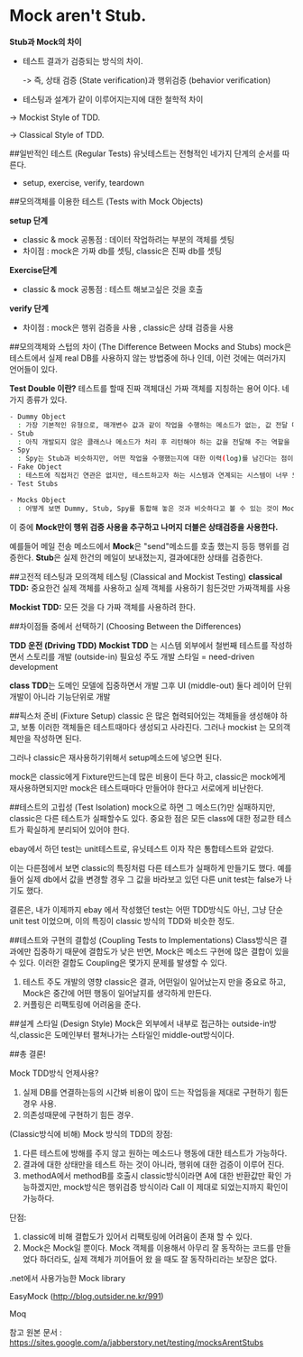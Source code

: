 Mock aren't Stub.
==========

**Stub과 Mock의 차이**

* 테스트 결과가 검증되는 방식의 차이.

  -> 즉, 상태 검증 (State verification)과 행위검증 (behavior verification)

* 테스팅과 설계가 같이 이루어지는지에 대한 철학적 차이

-> Mockist Style of TDD.

-> Classical Style of TDD.


##일반적인 테스트 (Regular Tests)
유닛테스트는 전형적인 네가지 단계의 순서를 따른다.
- setup, exercise, verify, teardown



##모의객체를 이용한 테스트 (Tests with Mock Objects)


**setup 단계**
- classic & mock 공통점 : 데이터 작업하려는 부분의 객체를 셋팅
- 차이점 : mock은 가짜 db를 셋팅, classic은 진짜 db를 셋팅

**Exercise단계**
- classic & mock 공통점 : 테스트 해보고싶은 것을 호출

**verify 단계**
- 차이점 : mock은 행위 검증을 사용 , classic은 상태 검증을 사용 



##모의객체와 스텁의 차이 (The Difference Between Mocks and Stubs)
mock은 테스트에서 실제 real DB를 사용하지 않는 방법중에 하나 인데, 이런 것에는 여러가지 언어들이 있다.

**Test Double 이란?**
테스트를 할때 진짜 객체대신 가짜 객체를 지칭하는 용어 이다.
네가지 종류가 있다.
```sh
- Dummy Object 
  : 가장 기본적인 유형으로, 매개변수 값과 같이 작업을 수행하는 메소드가 없는, 값 전달 마을 위한 객체를 말한다.
- Stub
  : 아직 개발되지 않은 클래스나 메소드가 처리 후 리턴해야 하는 값을 전달해 주는 역할을 한다. 대부분 그 값은 하드코딩 되어     있다. 
- Spy
  : Spy는 Stub과 비슷하지만, 어떤 작업을 수행했는지에 대한 이력(log)를 남긴다는 점이 다르다. 
- Fake Object 
  : 테스트에 직접저긴 연관은 없지만, 테스트하고자 하는 시스템과 연계되는 시스템이 너무 느리거나, DB가 아직 구성되지 않았을 경우에 부분이 실제 존재하는 것처럼 처리하는 부분을 말한다. 예를들어 DB 테이블의 데이터 정보를 Hash Map같은 객체에 저장해 메소리를 통해서 처리할 수 있도록 하는 것이 여기에 속한다.
- Test Stubs 

- Mocks Object 
  : 어떻게 보면 Dummy, Stub, Spy를 통합해 놓은 것과 비슷하다고 볼 수 있는 것이 Mock이다. 하지만 Mock은 보통 라이브러리를 사용하여 동적으로 데이터를 처리해줄 부분을 생성한다는 점이 다르다. 어떻게 보면 Mock은 Stub의 기능에 검증 기능을 추가한 형태라고 생각하는 것이 이해하기 가장 쉬울 것이다. 
```
이 중에  **Mock만이 행위 검증 사용을 추구하고 나머지 더블은 상태검증을 사용한다.**

예를들어 메일 전송 메소드에서
**Mock**은 "send"메소드를 호출 했는지 등등 행위를 검증한다.
**Stub**은 실제 한건의 메일이 보내졌는지, 결과에대한 상태를 검증한다.



##고전적 테스팅과 모의객체 테스팅 (Classical and Mockist Testing)
**classical TDD:**
중요한건 실제 객체를 사용하고 실제 객체를 사용하기 힘든것만 가짜객체를 사용 

**Mockist TDD:**
모든 것을 다 가짜 객체를 사용하려 한다.




##차이점들 중에서 선택하기 (Choosing Between the Differences)

**TDD 운전 (Driving TDD)**
**Mockist TDD** 는 시스템 외부에서 철번째 테스트를 작성하면서 스토리를 개발 (outside-in) 
필요성 주도 개발 스타일 = need-driven development

**class TDD**는 도메인 모델에 집중하면서 개발 그후 UI (middle-out)
둘다 레이어 단위 개발이 아니라 기능단위로 개발




##픽스처 준비 (Fixture Setup)
classic 은 많은 협력되어있는 객체들을 생성해야 하고, 보통 이러한 객체들은 테스트때마다 생성되고 사라진다.
그러나 mockist 는 모의객체만을 작성하면 된다.


그러나 classic은 재사용하기위해서 setup메소드에 넣으면 된다.


mock은 classic에게 Fixture만드는데 많은 비용이 든다 하고,
classic은 mock에게 재사용하면되지만 mock은 테스트때마다 만들어야 한다고 서로에게 비난한다.





##테스트의 고립성 (Test Isolation)
mock으로 하면 그 메소드(?)만 실패하지만, classic은 다른 테스트가 실패할수도 있다.
중요한 점은 모든 class에 대한 정교한 테스트가 확실하게 분리되어 있어야 한다.

ebay에서 하던 test는 unit테스트로, 유닛테스트 이자 작은 통합테스트와 같았다.

이는 다른점에서 보면 classic의 특징처럼 다른 테스트가 실패하게 만들기도 했다.
예를들어 실제 db에서 값을 변경할 경우 그 값을 바라보고 있던 다른 unit test는  false가 나기도 했다. 

결론은, 내가 이제까지 ebay 에서 작성했던 test는 어떤 TDD방식도 아닌, 그냥 단순 unit test 이었으며,
이의 특징이 classic 방식의 TDD와 비슷한 정도.




##테스트와 구현의 결합성 
(Coupling Tests to Implementations)
Class방식은 결과에만 집중하기 때문에 결합도가 낮은 반면, Mock은 메소드 구현에 많은 결합이 있을 수 있다.
이러한 결합도 Coupling은 몇가지 문제를 발생할 수 있다.
1. 테스트 주도 개발의 영향
 classic은 결과, 어떤일이 일어났는지 만을 중요로 하고, Mock은 중간에 어떤 행동이 일어날지를 생각하게 만든다.
2. 커플링은 리팩토링에 어려움을 준다.



##설계 스타일 (Design Style)
Mock은 외부에서 내부로 접근하는 outside-in방식,classic은 도메인부터 펼쳐나가는 스타일인 middle-out방식이다.

##총 결론!
 

Mock TDD방식 언제사용?

1. 실제 DB를 연결하는등의 시간봐 비용이 많이 드는 작업등을 제대로 구현하기 힘든 경우 사용.
2. 의존성때문에 구현하기 힘든 경우.

(Classic방식에 비해) Mock 방식의 TDD의 장점:

1. 다른 테스트에 방해를 주지 않고 원하는 메소드나 행동에 대한 테스트가 가능하다.
2. 결과에 대한 상태만을 테스트 하는 것이 아니라, 행위에 대한 검증이 이루어 진다.
3. methodA에서 methodB를 호출시 classic방식이라면 A에 대한 반환값만 확인 가능하겠지만, mock방식은 행위검증 방식이라 Call 이 제대로 되었는지까지 확인이 가능하다.


단점:

1. classic에 비해 결합도가 있어서 리팩토링에 어려움이 존재 할 수 있다.
2. Mock은 Mock일 뿐이다. Mock 객체를 이용해서 아무리 잘 동작하는 코드를 만들었다 하더라도, 실제 객체가 끼어들어 왔 
  을 때도 잘 동작하리라는 보장은 없다.

.net에서 사용가능한 Mock library

EasyMock (http://blog.outsider.ne.kr/991)

Moq


참고 원본 문서 : https://sites.google.com/a/jabberstory.net/testing/mocksArentStubs
